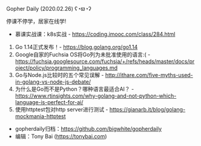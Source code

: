 Gopher Daily (2020.02.26) ʕ◔ϖ◔ʔ

停课不停学，居家在线学! 
* 慕课实战课：k8s实战 - https://coding.imooc.com/class/284.html

1. Go 1.14正式发布！- https://blog.golang.org/go1.14
2. Google自家的Fuchsia OS将Go列为未批准使用的语言:( - https://fuchsia.googlesource.com/fuchsia/+/refs/heads/master/docs/project/policy/programming_languages.md
3. Go与Node.js比较时的五个常见误解 - http://ithare.com/five-myths-used-in-golang-vs-node-js-debate/
4. 为什么是Go而不是Python？哪种语言最适合AI？ - https://www.rtinsights.com/why-golang-and-not-python-which-language-is-perfect-for-ai/
5. 使用httptest包对http server进行测试 - https://gianarb.it/blog/golang-mockmania-httptest

* gopherdaily归档：https://github.com/bigwhite/gopherdaily
* 编辑：Tony Bai (https://tonybai.com)
